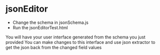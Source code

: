# jsonEditor

- Change the schema in jsonSchema.js 
- Run the jsonEditorTest.html 

You will have your user interface generated from the schema you just provided
You can make changes to this interface and use json extractor to get the json back from the changed field values


